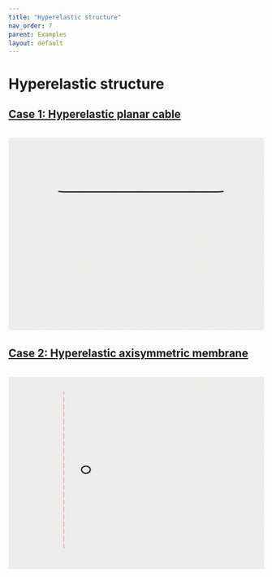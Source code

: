 ```yaml
---
title: "Hyperelastic structure"
nav_order: 7
parent: Examples
layout: default
---
```


# Hyperelastic structure

## [Case 1: Hyperelastic planar cable](hyper_elastic_case_1.html)
<br/><img src='../assets/videos/hyper_1.gif' width="600">

## [Case 2: Hyperelastic axisymmetric membrane](hyper_elastic_case_2.html)
<br/><img src='../assets/videos/hyper_2.gif' width="600">
